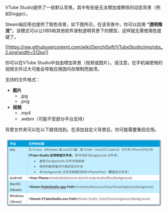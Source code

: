 VTube Studio提供了一些默认背景。其中有些是无法增加或移除的动态背景（例如Doggo）。

Steam端应用也提供了取色背景，如下图所示。在该背景中，你可以启用 **“透明推流”**。该模式可以让OBS和其他软件录制透明背景下的模型，这样就无需使用色度键了。

[[https://raw.githubusercontent.com/wiki/DenchiSoft/VTubeStudio/img/obs_2.png|width=512px]]

你可以在VTube Studio中自由增加背景（视频或图片）。请注意，在手机端使用的视频文件过大可能会导致应用因内存限制而崩溃。 
 
支持的文件格式：

* **图片**
  * .jpg
  * .png
* **视频**
  * .mp4
  * .webm（可能不受部分平台支持）

背景文件夹可以在以下路径找到。在添加自定义背景后，你可能需要重启应用。

![](https://github.com/Elegetic/Photos/blob/main/VTS/background_data_folder.png)